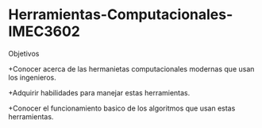 # Herramientas-Computacionales-IMEC3602 #

Objetivos

+Conocer acerca de las hermanietas computacionales modernas que usan los ingenieros.

+Adquirir habilidades para manejar estas herramientas.

+Conocer el funcionamiento basico de los algoritmos que usan estas herramientas.
